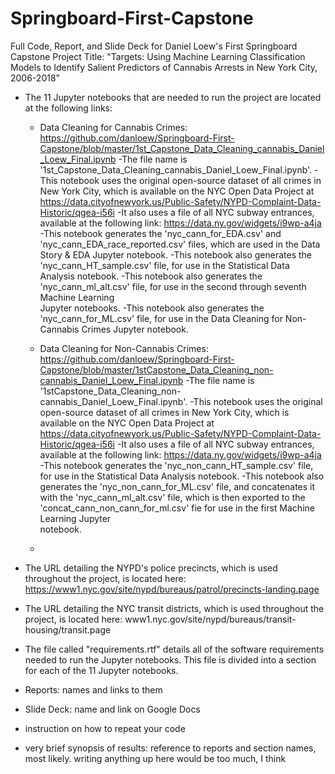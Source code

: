 # Springboard-First-Capstone
Full Code, Report, and Slide Deck for Daniel Loew's First Springboard Capstone Project
Title: "Targets: Using Machine Learning Classification Models to Identify Salient Predictors of Cannabis Arrests in New York City, 2006-2018"

- The 11 Jupyter notebooks that are needed to run the project are located at the following links:
  - Data Cleaning for Cannabis Crimes: https://github.com/danloew/Springboard-First-Capstone/blob/master/1st_Capstone_Data_Cleaning_cannabis_Daniel_Loew_Final.ipynb
    -The file name is '1st_Capstone_Data_Cleaning_cannabis_Daniel_Loew_Final.ipynb'.
    -This notebook uses the original open-source dataset of all crimes in New York City, which is available on the NYC Open 
     Data Project at https://data.cityofnewyork.us/Public-Safety/NYPD-Complaint-Data-Historic/qgea-i56i
    -It also uses a file of all NYC subway entrances, available at the following link: https://data.ny.gov/widgets/i9wp-a4ja
    -This notebook generates the 'nyc_cann_for_EDA.csv' and 'nyc_cann_EDA_race_reported.csv' files, which are used in the Data      Story & EDA Jupyter notebook.
    -This notebook also generates the 'nyc_cann_HT_sample.csv' file, for use in the Statistical Data Analysis notebook.
    -This notebook also generates the 'nyc_cann_ml_alt.csv' file, for use in the second through seventh Machine Learning      
     Jupyter notebooks.
    -This notebook also generates the 'nyc_cann_for_ML.csv' file, for use in the Data Cleaning for Non-Cannabis Crimes Jupyter 
    notebook.
    
  - Data Cleaning for Non-Cannabis Crimes: https://github.com/danloew/Springboard-First-Capstone/blob/master/1stCapstone_Data_Cleaning_non-cannabis_Daniel_Loew_Final.ipynb
    -The file name is '1stCapstone_Data_Cleaning_non-cannabis_Daniel_Loew_Final.ipynb'.
    -This notebook uses the original open-source dataset of all crimes in New York City, which is available on the NYC Open 
     Data Project at https://data.cityofnewyork.us/Public-Safety/NYPD-Complaint-Data-Historic/qgea-i56i
    -It also uses a file of all NYC subway entrances, available at the following link: https://data.ny.gov/widgets/i9wp-a4ja 
    -This notebook generates the 'nyc_non_cann_HT_sample.csv' file, for use in the Statistical Data Analysis notebook.
    -This notebook also generates the 'nyc_non_cann_for_ML.csv' file, and concatenates it with the 'nyc_cann_ml_alt.csv' file,      which is then exported to the 'concat_cann_non_cann_for_ml.csv' fie for use in the first Machine Learning Jupyter   
     notebook.

  - 
 

- The URL detailing the NYPD's police precincts, which is used throughout the project, is located here: https://www1.nyc.gov/site/nypd/bureaus/patrol/precincts-landing.page
- The URL detailing the NYC transit districts, which is used throughout the project, is located here: www1.nyc.gov/site/nypd/bureaus/transit-housing/transit.page
- The file called "requirements.rtf" details all of the software requirements needed to run the Jupyter notebooks. This file is divided into a section for each of the 11 Jupyter notebooks.
- Reports: names and links to them
- Slide Deck: name and link on Google Docs
- instruction on how to repeat your code
- very brief synopsis of results: reference to reports and section names, most likely. writing anything up here would be too much, I think
